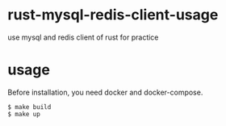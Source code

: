 # rust-mysql-redis-client-usage

use mysql and redis client of rust for practice

# usage

Before installation, you need docker and docker-compose.

```
$ make build
$ make up
```
